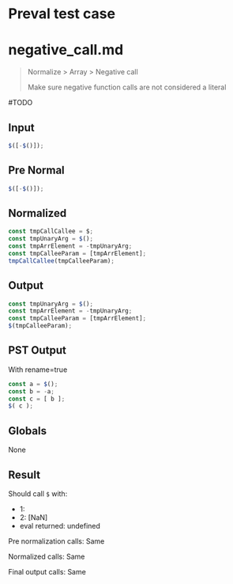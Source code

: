 # Preval test case

# negative_call.md

> Normalize > Array > Negative call
>
> Make sure negative function calls are not considered a literal

#TODO

## Input

`````js filename=intro
$([-$()]);
`````

## Pre Normal

`````js filename=intro
$([-$()]);
`````

## Normalized

`````js filename=intro
const tmpCallCallee = $;
const tmpUnaryArg = $();
const tmpArrElement = -tmpUnaryArg;
const tmpCalleeParam = [tmpArrElement];
tmpCallCallee(tmpCalleeParam);
`````

## Output

`````js filename=intro
const tmpUnaryArg = $();
const tmpArrElement = -tmpUnaryArg;
const tmpCalleeParam = [tmpArrElement];
$(tmpCalleeParam);
`````

## PST Output

With rename=true

`````js filename=intro
const a = $();
const b = -a;
const c = [ b ];
$( c );
`````

## Globals

None

## Result

Should call `$` with:
 - 1: 
 - 2: [NaN]
 - eval returned: undefined

Pre normalization calls: Same

Normalized calls: Same

Final output calls: Same
